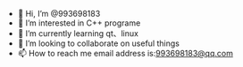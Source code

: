 - 👋 Hi, I’m @993698183
- 👀 I’m interested in C++ programe
- 🌱 I’m currently learning qt、linux
- 💞️ I’m looking to collaborate on useful things
- 📫 How to reach me email address is:993698183@qq.com

<!---
993698183/993698183 is a ✨ special ✨ repository because its `README.md` (this file) appears on your GitHub profile.
You can click the Preview link to take a look at your changes.
--->
